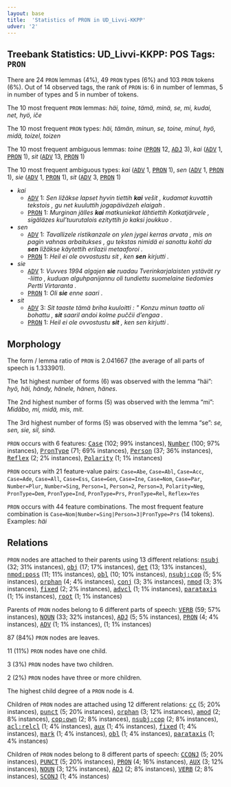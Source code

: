 ```yaml
---
layout: base
title:  'Statistics of PRON in UD_Livvi-KKPP'
udver: '2'
---
```


## Treebank Statistics: UD_Livvi-KKPP: POS Tags: `PRON`

There are 24 `PRON` lemmas (4%), 49 `PRON` types (6%) and 103 `PRON` tokens (6%).
Out of 14 observed tags, the rank of `PRON` is: 6 in number of lemmas, 5 in number of types and 5 in number of tokens.

The 10 most frequent `PRON` lemmas: <em>häi, toine, tämä, minä, se, mi, kudai, net, hyö, iče</em>

The 10 most frequent `PRON` types:  <em>häi, tämän, minun, se, toine, minul, hyö, midä, toizel, toizen</em>

The 10 most frequent ambiguous lemmas: <em>toine</em> (<tt><a href="olo_kkpp-pos-PRON.html">PRON</a></tt> 12, <tt><a href="olo_kkpp-pos-ADJ.html">ADJ</a></tt> 3), <em>kai</em> (<tt><a href="olo_kkpp-pos-ADV.html">ADV</a></tt> 1, <tt><a href="olo_kkpp-pos-PRON.html">PRON</a></tt> 1), <em>sit</em> (<tt><a href="olo_kkpp-pos-ADV.html">ADV</a></tt> 13, <tt><a href="olo_kkpp-pos-PRON.html">PRON</a></tt> 1)

The 10 most frequent ambiguous types:  <em>kai</em> (<tt><a href="olo_kkpp-pos-ADV.html">ADV</a></tt> 1, <tt><a href="olo_kkpp-pos-PRON.html">PRON</a></tt> 1), <em>sen</em> (<tt><a href="olo_kkpp-pos-ADV.html">ADV</a></tt> 1, <tt><a href="olo_kkpp-pos-PRON.html">PRON</a></tt> 1), <em>sie</em> (<tt><a href="olo_kkpp-pos-ADV.html">ADV</a></tt> 1, <tt><a href="olo_kkpp-pos-PRON.html">PRON</a></tt> 1), <em>sit</em> (<tt><a href="olo_kkpp-pos-ADV.html">ADV</a></tt> 3, <tt><a href="olo_kkpp-pos-PRON.html">PRON</a></tt> 1)


* <em>kai</em>
  * <tt><a href="olo_kkpp-pos-ADV.html">ADV</a></tt> 1: <em>Sen ližäkse lapset hyvin tiettih <b>kai</b> vešit , kudamat kuvattih tekstois , gu net kuuluttih jogapäiväzeh elaigah .</em>
  * <tt><a href="olo_kkpp-pos-PRON.html">PRON</a></tt> 1: <em>Murginan jälles <b>kai</b> matkuniekat lähtiettih Kotkatjärvele , sigäläzes kul’tuurutalois ezityttih jo kaksi joukkuo .</em>
* <em>sen</em>
  * <tt><a href="olo_kkpp-pos-ADV.html">ADV</a></tt> 1: <em>Tavallizele ristikanzale on ylen jygei kerras arvata , mis on pagin vahnas arbaitukses , gu tekstas nimidä ei sanottu kohti da <b>sen</b> ližäkse käytettih erilazii metaaforoi .</em>
  * <tt><a href="olo_kkpp-pos-PRON.html">PRON</a></tt> 1: <em>Heil ei ole ovvostustu sit , ken <b>sen</b> kirjutti .</em>
* <em>sie</em>
  * <tt><a href="olo_kkpp-pos-ADV.html">ADV</a></tt> 1: <em>Vuvves 1994 algajen <b>sie</b> ruadau Tverinkarjalaisten ystävät ry -liitto , kuduan alguhpanijannu oli tundiettu suomelaine tiedomies Pertti Virtaranta .</em>
  * <tt><a href="olo_kkpp-pos-PRON.html">PRON</a></tt> 1: <em>Oli <b>sie</b> enne saari .</em>
* <em>sit</em>
  * <tt><a href="olo_kkpp-pos-ADV.html">ADV</a></tt> 3: <em>Sit taaste tämä briha kuuloitti : " Konzu minun taatto oli bohattu , <b>sit</b> saaril andoi kolme puččii d’engaa .</em>
  * <tt><a href="olo_kkpp-pos-PRON.html">PRON</a></tt> 1: <em>Heil ei ole ovvostustu <b>sit</b> , ken sen kirjutti .</em>

## Morphology

The form / lemma ratio of `PRON` is 2.041667 (the average of all parts of speech is 1.333901).

The 1st highest number of forms (6) was observed with the lemma “häi”: <em>hyö, häi, händy, hänele, hänen, hänes</em>.

The 2nd highest number of forms (5) was observed with the lemma “mi”: <em>Midäbo, mi, midä, mis, mit</em>.

The 3rd highest number of forms (5) was observed with the lemma “se”: <em>se, sen, sie, sil, sinä</em>.

`PRON` occurs with 6 features: <tt><a href="olo_kkpp-feat-Case.html">Case</a></tt> (102; 99% instances), <tt><a href="olo_kkpp-feat-Number.html">Number</a></tt> (100; 97% instances), <tt><a href="olo_kkpp-feat-PronType.html">PronType</a></tt> (71; 69% instances), <tt><a href="olo_kkpp-feat-Person.html">Person</a></tt> (37; 36% instances), <tt><a href="olo_kkpp-feat-Reflex.html">Reflex</a></tt> (2; 2% instances), <tt><a href="olo_kkpp-feat-Polarity.html">Polarity</a></tt> (1; 1% instances)

`PRON` occurs with 21 feature-value pairs: `Case=Abe`, `Case=Abl`, `Case=Acc`, `Case=Ade`, `Case=All`, `Case=Ess`, `Case=Gen`, `Case=Ine`, `Case=Nom`, `Case=Par`, `Number=Plur`, `Number=Sing`, `Person=1`, `Person=2`, `Person=3`, `Polarity=Neg`, `PronType=Dem`, `PronType=Ind`, `PronType=Prs`, `PronType=Rel`, `Reflex=Yes`

`PRON` occurs with 44 feature combinations.
The most frequent feature combination is `Case=Nom|Number=Sing|Person=3|PronType=Prs` (14 tokens).
Examples: <em>häi</em>


## Relations

`PRON` nodes are attached to their parents using 13 different relations: <tt><a href="olo_kkpp-dep-nsubj.html">nsubj</a></tt> (32; 31% instances), <tt><a href="olo_kkpp-dep-obj.html">obj</a></tt> (17; 17% instances), <tt><a href="olo_kkpp-dep-det.html">det</a></tt> (13; 13% instances), <tt><a href="olo_kkpp-dep-nmod-poss.html">nmod:poss</a></tt> (11; 11% instances), <tt><a href="olo_kkpp-dep-obl.html">obl</a></tt> (10; 10% instances), <tt><a href="olo_kkpp-dep-nsubj-cop.html">nsubj:cop</a></tt> (5; 5% instances), <tt><a href="olo_kkpp-dep-orphan.html">orphan</a></tt> (4; 4% instances), <tt><a href="olo_kkpp-dep-conj.html">conj</a></tt> (3; 3% instances), <tt><a href="olo_kkpp-dep-nmod.html">nmod</a></tt> (3; 3% instances), <tt><a href="olo_kkpp-dep-fixed.html">fixed</a></tt> (2; 2% instances), <tt><a href="olo_kkpp-dep-advcl.html">advcl</a></tt> (1; 1% instances), <tt><a href="olo_kkpp-dep-parataxis.html">parataxis</a></tt> (1; 1% instances), <tt><a href="olo_kkpp-dep-root.html">root</a></tt> (1; 1% instances)

Parents of `PRON` nodes belong to 6 different parts of speech: <tt><a href="olo_kkpp-pos-VERB.html">VERB</a></tt> (59; 57% instances), <tt><a href="olo_kkpp-pos-NOUN.html">NOUN</a></tt> (33; 32% instances), <tt><a href="olo_kkpp-pos-ADJ.html">ADJ</a></tt> (5; 5% instances), <tt><a href="olo_kkpp-pos-PRON.html">PRON</a></tt> (4; 4% instances), <tt><a href="olo_kkpp-pos-ADV.html">ADV</a></tt> (1; 1% instances),  (1; 1% instances)

87 (84%) `PRON` nodes are leaves.

11 (11%) `PRON` nodes have one child.

3 (3%) `PRON` nodes have two children.

2 (2%) `PRON` nodes have three or more children.

The highest child degree of a `PRON` node is 4.

Children of `PRON` nodes are attached using 12 different relations: <tt><a href="olo_kkpp-dep-cc.html">cc</a></tt> (5; 20% instances), <tt><a href="olo_kkpp-dep-punct.html">punct</a></tt> (5; 20% instances), <tt><a href="olo_kkpp-dep-orphan.html">orphan</a></tt> (3; 12% instances), <tt><a href="olo_kkpp-dep-amod.html">amod</a></tt> (2; 8% instances), <tt><a href="olo_kkpp-dep-cop-own.html">cop:own</a></tt> (2; 8% instances), <tt><a href="olo_kkpp-dep-nsubj-cop.html">nsubj:cop</a></tt> (2; 8% instances), <tt><a href="olo_kkpp-dep-acl-relcl.html">acl:relcl</a></tt> (1; 4% instances), <tt><a href="olo_kkpp-dep-aux.html">aux</a></tt> (1; 4% instances), <tt><a href="olo_kkpp-dep-fixed.html">fixed</a></tt> (1; 4% instances), <tt><a href="olo_kkpp-dep-mark.html">mark</a></tt> (1; 4% instances), <tt><a href="olo_kkpp-dep-obl.html">obl</a></tt> (1; 4% instances), <tt><a href="olo_kkpp-dep-parataxis.html">parataxis</a></tt> (1; 4% instances)

Children of `PRON` nodes belong to 8 different parts of speech: <tt><a href="olo_kkpp-pos-CCONJ.html">CCONJ</a></tt> (5; 20% instances), <tt><a href="olo_kkpp-pos-PUNCT.html">PUNCT</a></tt> (5; 20% instances), <tt><a href="olo_kkpp-pos-PRON.html">PRON</a></tt> (4; 16% instances), <tt><a href="olo_kkpp-pos-AUX.html">AUX</a></tt> (3; 12% instances), <tt><a href="olo_kkpp-pos-NOUN.html">NOUN</a></tt> (3; 12% instances), <tt><a href="olo_kkpp-pos-ADJ.html">ADJ</a></tt> (2; 8% instances), <tt><a href="olo_kkpp-pos-VERB.html">VERB</a></tt> (2; 8% instances), <tt><a href="olo_kkpp-pos-SCONJ.html">SCONJ</a></tt> (1; 4% instances)

